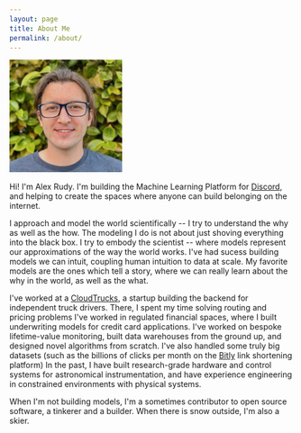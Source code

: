 ```yaml
---
layout: page
title: About Me
permalink: /about/
---
```


<div class='image-box'>
    <img width='200px' src='/images/alexrudy.png'>
</div>


Hi! I'm Alex Rudy. I'm building the Machine Learning Platform for [Discord][], and helping to create the spaces where anyone can build belonging on the internet.

I approach and model the world scientifically -- I try to understand the why as well as the how. The modeling I do
is not about just shoving everything into the black box. I try to embody the scientist -- where models represent our
approximations of the way the world works. I've had sucess building models we can intuit, coupling human intuition to
data at scale. My favorite models are the ones which tell a story, where we can really learn about the why in the world,
as well as the what.

I've worked at a [CloudTrucks][], a startup building the backend for independent truck drivers. There, I spent my time
solving routing and pricing problems I've worked in regulated financial spaces, where I built underwriting models for credit
card applications. I've worked on bespoke lifetime-value monitoring, built data warehouses from the ground up, and designed novel algorithms from scratch. I've also handled some truly big datasets (such as the billions of clicks per month on the [Bitly][] link shortening platform) In the past, I have built research-grade hardware and control systems for astronomical instrumentation, and have experience engineering in constrained environments with physical systems.

When I'm not building models, I'm a sometimes contributor to open source software, a tinkerer and a builder. When there
is snow outside, I'm also a skier.

[Bitly]: https://bitly.com
[CloudTrucks]: https://www.cloudtrucks.com
[Discord]: https://discord/com
